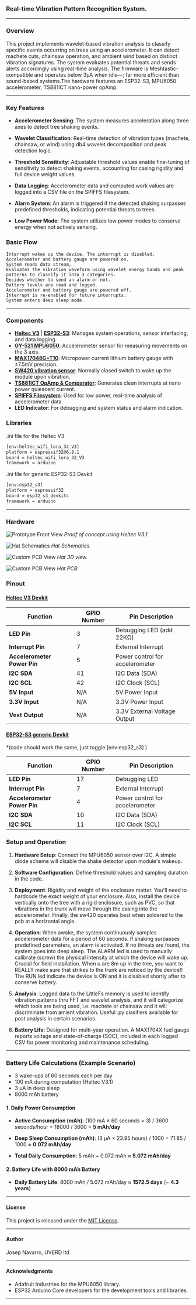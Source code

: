 <!-- trunk-ignore-all(markdownlint/MD041) -->
### Real-time Vibration Pattern Recognition System.

---

### Overview
This project implements wavelet-based vibration analysis to classify specific events occurring on trees using an accelerometer. It can detect machete cuts, chainsaw operation, and ambient wind based on distinct vibration signatures. The system evaluates potential threats and sends alerts accordingly using real-time analysis. The firmware is Meshtastic-compatible and operates below 3μA when idle—; far more efficient than sound-based systems.The hardware features an ESP32-S3, MPU6050 accelerometer, TS881ICT nano-power opAmp.

---

### Key Features
- **Accelerometer Sensing**: The system measures acceleration along three axes to detect tree shaking events.
- **Wavelet Classification**: Real-time detection of vibration types (machete, chainsaw, or wind) using db4 wavelet decomposition and peak detection logic.

- **Threshold Sensitivity**: Adjustable threshold values enable fine-tuning of sensitivity to detect shaking events, accounting for casing rigidity and full device weight values.
- **Data Logging**: Accelerometer data and computed work values are logged into a CSV file on the SPIFFS filesystem.
- **Alarm System**: An alarm is triggered if the detected shaking surpasses predefined thresholds, indicating potential threats to trees.
- **Low Power Mode**: The system utilizes low power modes to conserve energy when not actively sensing.



### Basic Flow

    Interrupt wakes up the device. The interrupt is disabled.
    Accelerometer and battery gauge are powered on.
    System reads data stream,
    Evaluates the vibration waveform using wavelet energy bands and peak patterns to classify it into 3 categories.
    Decides whether to send an alarm or not.
    Battery levels are read and logged.
    Accelerometer and battery gauge are powered off.
    Interrupt is re-enabled for future interrupts.
    System enters deep sleep mode.

---

### Components
- **[Heltec V3](https://heltec.org/project/wifi-lora-32-v3/)** | **[ESP32-S3](https://docs.espressif.com/projects/esp-idf/en/stable/esp32s3/hw-reference/esp32s3/user-guide-devkitc-1.html)**: Manages system operations, sensor interfacing, and data logging.
- **[GY-521 MPU6050](https://www.hotmcu.com/gy521-mpu6050-3axis-acceleration-gyroscope-6dof-module-p-83.html)**: Accelerometer sensor for measuring movements on the 3 axis.
- **[MAX17048G+T10](https://www.mouser.com/datasheet/2/609/MAX17048_MAX17049-3469099.pdf)**: Micropower current lithium battery gauge with ±7.5mV precision.
- **[SW420 vibration sensor](https://www.researchgate.net/figure/a-The-SW420-vibration-sensor-b-the-mounting-position-of-the-SW420-vibration-sensor_fig3_362647463)**: Normally closed switch to wake up the module upon vibration.
- **[TS881ICT OpAmp & Comparator](https://www.st.com/en/amplifiers-and-comparators/ts881.html)**: Generates clean interrupts at nano power quiescent current.
- **[SPIFFS Filesystem](https://docs.espressif.com/projects/esp-idf/en/stable/esp32/api-reference/storage/spiffs.html)**: Used for low power, real-time analysis of accelerometer data.
- **LED Indicator**: For debugging and system status and alarm indication.



### Libraries

.ini file for the Heltec V3
```bash
[env:heltec_wifi_lora_32_V3]
platform = espressif32@6.8.1
board = heltec_wifi_lora_32_V3
framework = arduino
```
.ini file for generic ESP32-S3 Devkit
```bash
[env:esp32_s3]
platform = espressif32
board = esp32_s3_devkitc
framework = arduino
```
---

### Hardware

![Prototype Front View](docs/images/shake_detection_proto_heltecv3.jpg)
*Proof of concept using Heltec V3.1.*

![Hat Schematics](docs/images/Schematic_Tree-Guard_V1-3.png)
*Hat Schematics.*

![Custom PCB View](docs/images/tree_guard_hat_3D.png)
*Hat 3D view.*

![Custom PCB View](docs/images/tree_guard_hat_pcb.jpg)
*Hat PCB.*

### Pinout

#### [Heltec V3 Devkit](https://heltec.org/project/wifi-lora-32-v3/)

| Function                     | GPIO Number | Pin Description                |
|------------------------------|-------------|--------------------------------|
| **LED Pin**                  | 3           | Debugging LED (add 22KΩ)   |
| **Interrupt Pin**            | 7           | External Interrupt             |
| **Accelerometer Power Pin**  | 5           | Power control for accelerometer|
| **I2C SDA**                  | 41          | I2C Data (SDA)                 |
| **I2C SCL**                  | 42          | I2C Clock (SCL)                |
| **5V Input**                 | N/A         | 5V Power Input                 |
| **3.3V Input**               | N/A         | 3.3V Power Input               |
| **Vext Output**              | N/A         | 3.3V External Voltage Output   |



#### [ESP32-S3 generic Devkit](https://docs.espressif.com/projects/esp-dev-kits/en/latest/esp32s3/esp32-s3-devkitc-1/user_guide.html) 
*(code should work the same, just toggle [env:esp32_s3] )

| Function                     | GPIO Number | Pin Description                |
|------------------------------|-------------|--------------------------------|
| **LED Pin**                  | 17          | Debugging LED                  |
| **Interrupt Pin**            | 7           | External Interrupt             |
| **Accelerometer Power Pin**  | 4           | Power control for accelerometer|
| **I2C SDA**                  | 10          | I2C Data (SDA)                 |
| **I2C SCL**                  | 11          | I2C Clock (SCL)                |


### Setup and Operation

1. **Hardware Setup**: Connect the MPU6050 sensor over I2C. A simple diode scheme will disable the shake detector upon module's wakeup.

2. **Software Configuration**: Define threshold values and sampling duration in the code.

3. **Deployment**: Rigidity and weight of the enclosure matter. You'll need to hardcode the exact weight of your enclosure. Also, install the device vertically onto the tree with a rigid enclosure, such as PVC, so that vibrations in the trunk will move through the casing into the accelerometer. Finally, the sw420 operates best when soldered to the pcb at a horizontal angle.

4. **Operation**: When awake, the system continuously samples accelerometer data for a period of 60 seconds. If shaking surpasses predefined parameters, an alarm is activated. If no threats are found, the system goes into deep sleep. The ALARM led is used to manually calibrate (screw) the physical intensity at which the device will wake up. Crucial for field installation. When u are 8m up in the tree, you want to REALLY make sure that strikes to the trunk are noticed by the device!! The RUN led indicate the device is ON and it is disabled shortly after to conserve battery.

5. **Analysis**: Logged data to the LittleFs memory is used to identify vibration patterns thru FFT and wavelet analysis, and it will categorize which tools are being used, i.e. machete or chainsaw and it will discriminate from amient vibration. Useful .py clasifiers available for post analysis in certain scenarios.

6. **Battery Life**: Designed for multi-year operation. A MAX1704X fuel gauge reports voltage and state-of-charge (SOC), included in each logged CSV for power monitoring and maintenance scheduling.

---

### Battery Life Calculations (Example Scenario)


- 3 wake-ups of 60 seconds each per day
- 100 mA during computation (Heltec V3.1)
- 3 µA in deep sleep
- 8000 mAh battery



#### 1. Daily Power Consumption

- **Active Consumption (mAh)**:
  (100 mA × 60 seconds × 3) / 3600 seconds/hour = 18000 / 3600 = **5 mAh/day**

- **Deep Sleep Consumption (mAh)**:
  (3 µA × 23.95 hours) / 1000 = 71.85 / 1000 ≈ **0.072 mAh/day**

- **Total Daily Consumption**:
  5 mAh + 0.072 mAh ≈ **5.072 mAh/day**


#### 2. Battery Life with 8000 mAh Battery

- **Daily Battery Life**:
  8000 mAh / 5.072 mAh/day ≈ **1572.5 days** (~ **4.3 years**)

---


#### License
This project is released under the [MIT License](LICENSE.md).

---

#### Author
Josep Navarro, UVERD ltd

---

#### Acknowledgments
- Adafruit Industries for the MPU6050 library.
- ESP32 Arduino Core developers for the development tools and libraries.

---
